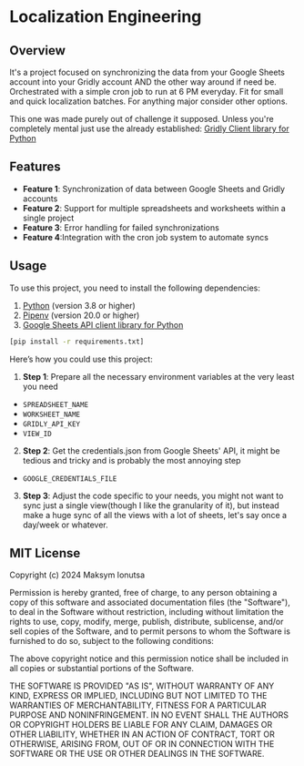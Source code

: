 # Localization Engineering

## Overview

It's a project focused on synchronizing the data from your Google Sheets account into your Gridly account AND the other way around if need be. Orchestrated with a simple cron job to run at 6 PM everyday. Fit for small and quick localization batches. For anything major consider other options.

This one was made purely out of challenge it supposed.
Unless you're completely mental just use the already established:
[Gridly Client library for Python](https://github.com/gridly-spreadsheet-CMS/gridly-python-sdk)

## Features


- **Feature 1**: Synchronization of data between Google Sheets and Gridly accounts
- **Feature 2**: Support for multiple spreadsheets and worksheets within a single project
- **Feature 3**: Error handling for failed synchronizations
- **Feature 4**:Integration with the cron job system to automate syncs

## Usage

To use this project, you need to install the following dependencies:

1. [Python](https://www.python.org/) (version 3.8 or higher)
2. [Pipenv](https://pipenv.pypa.io/) (version 20.0 or higher)
3. [Google Sheets API client library for Python](https://developers.google.com/sheets/api/quickstart/python)

```bash
[pip install -r requirements.txt]
```

Here’s how you could use this project:

1. **Step 1**: Prepare all the necessary environment variables at the very least you need 
- `SPREADSHEET_NAME`
- `WORKSHEET_NAME`
- `GRIDLY_API_KEY`
- `VIEW_ID`
2. **Step 2**: Get the credentials.json from Google Sheets' API, it might be tedious and tricky and is probably the most annoying step
- `GOOGLE_CREDENTIALS_FILE`
3. **Step 3**: Adjust the code specific to your needs, you might not want to sync just a single view(though I like the granularity of it), but instead make a huge sync of all the views with a lot of sheets, let's say once a day/week or whatever.

## MIT License

Copyright (c) 2024 Maksym Ionutsa

Permission is hereby granted, free of charge, to any person obtaining a copy
of this software and associated documentation files (the "Software"), to deal
in the Software without restriction, including without limitation the rights
to use, copy, modify, merge, publish, distribute, sublicense, and/or sell
copies of the Software, and to permit persons to whom the Software is
furnished to do so, subject to the following conditions:

The above copyright notice and this permission notice shall be included in all
copies or substantial portions of the Software.

THE SOFTWARE IS PROVIDED "AS IS", WITHOUT WARRANTY OF ANY KIND, EXPRESS OR
IMPLIED, INCLUDING BUT NOT LIMITED TO THE WARRANTIES OF MERCHANTABILITY,
FITNESS FOR A PARTICULAR PURPOSE AND NONINFRINGEMENT. IN NO EVENT SHALL THE
AUTHORS OR COPYRIGHT HOLDERS BE LIABLE FOR ANY CLAIM, DAMAGES OR OTHER
LIABILITY, WHETHER IN AN ACTION OF CONTRACT, TORT OR OTHERWISE, ARISING FROM,
OUT OF OR IN CONNECTION WITH THE SOFTWARE OR THE USE OR OTHER DEALINGS IN THE
SOFTWARE.
